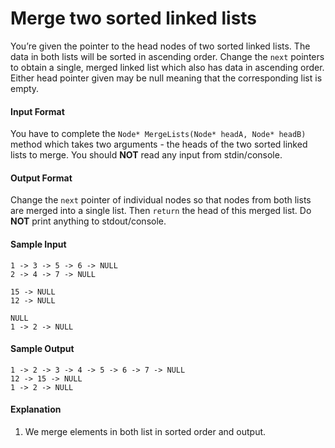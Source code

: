# Merge two sorted linked lists

You’re given the pointer to the head nodes of two sorted linked lists. The data in both lists will be sorted in ascending order. Change the `next` pointers to obtain a single, merged linked list which also has data in ascending order. Either head pointer given may be null meaning that the corresponding list is empty.

#### Input Format
You have to complete the `Node* MergeLists(Node* headA, Node* headB)` method which takes two arguments - the heads of the two sorted linked lists to merge. You should __NOT__ read any input from stdin/console.

#### Output Format
Change the `next` pointer of individual nodes so that nodes from both lists are merged into a single list. Then `return` the head of this merged list. Do __NOT__ print anything to stdout/console.

#### Sample Input
```
1 -> 3 -> 5 -> 6 -> NULL
2 -> 4 -> 7 -> NULL

15 -> NULL
12 -> NULL

NULL
1 -> 2 -> NULL
```

#### Sample Output
```
1 -> 2 -> 3 -> 4 -> 5 -> 6 -> 7 -> NULL
12 -> 15 -> NULL
1 -> 2 -> NULL
```

#### Explanation
1. We merge elements in both list in sorted order and output.
